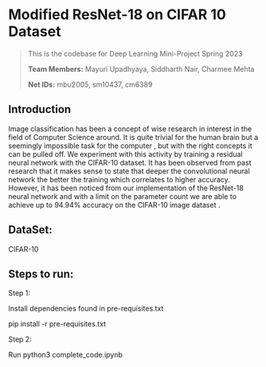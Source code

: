 # Modified ResNet-18 on CIFAR 10 Dataset

> This is the codebase for Deep Learning Mini-Project Spring 2023
> 
> **Team Members:** Mayuri Upadhyaya, Siddharth Nair, Charmee Mehta
>
> **Net IDs:** mbu2005, sm10437, cm6389

## Introduction

Image classification has been a concept of wise research in interest in the field of Computer Science
around. It is quite trivial for the human brain but a seemingly impossible task for the computer , but
with the right concepts it can be pulled off. We experiment with this activity by training a residual
neural network with the CIFAR-10 dataset.
It has been observed from past research that it makes sense to state that deeper the convolutional
neural network the better the training which correlates to higher accuracy. However, it has been
noticed from our implementation of the ResNet-18 neural network and with a limit on the parameter
count we are able to achieve up to 94.94% accuracy on the CIFAR-10 image dataset .

## DataSet:
CIFAR-10

## Steps to run:

Step 1:

Install dependencies found in pre-requisites.txt

pip install -r pre-requisites.txt

Step 2:

Run python3 complete_code.ipynb
